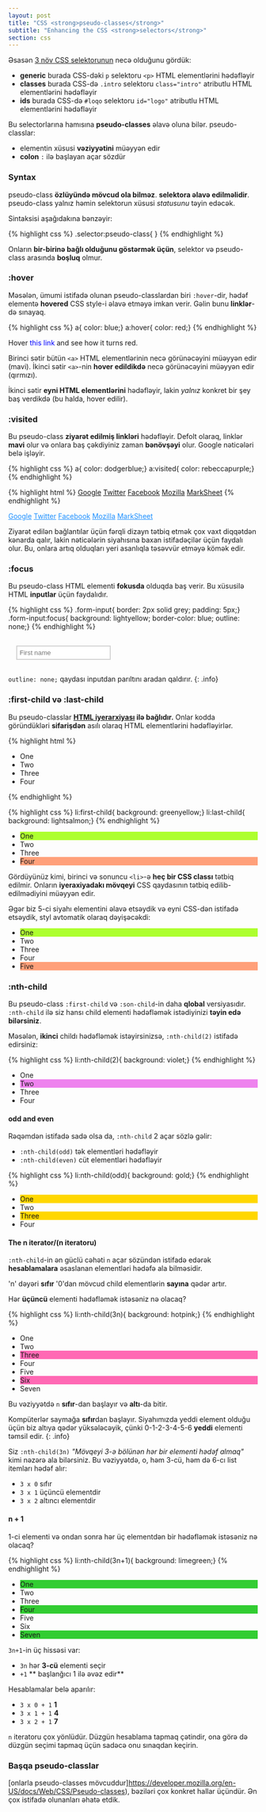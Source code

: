 ```yaml
---
layout: post
title: "CSS <strong>pseudo-classes</strong>"
subtitle: "Enhancing the CSS <strong>selectors</strong>"
section: css
---
```


Əsasən [3 növ CSS selektorunun](/css-selectors.html) necə olduğunu gördük:

* **generic** burada CSS-dəki `p` selektoru `<p>` HTML elementlərini hədəfləyir
* **classes** burada CSS-də `.intro` selektoru `class="intro"` atributlu HTML elementlərini hədəfləyir
* **ids** burada CSS-də `#loqo` selektoru `id="logo"` atributlu HTML elementlərini hədəfləyir

Bu selectorlarına hamısına **pseudo-classes** əlavə oluna bilər. pseudo-classlar:

* elementin xüsusi **vəziyyətini** müəyyən edir
* **colon** `:` ilə başlayan açar sözdür

### Syntax

pseudo-class **özlüyündə mövcud ola bilməz**. **selektora əlavə edilməlidir**. pseudo-class yalnız həmin selektorun xüsusi _statusunu_ təyin edəcək.

Sintaksisi aşağıdakına bənzəyir:

{% highlight css %}
.selector:pseudo-class{ }
{% endhighlight %}

Onların **bir-birinə bağlı olduğunu göstərmək üçün**, selektor və pseudo-class arasında **boşluq** olmur.

### :hover

Məsələn, ümumi istifadə olunan pseudo-classlardan biri `:hover`-dir, hədəf elementə **hovered** CSS style-i əlavə etməyə imkan verir. Gəlin bunu **linklər**-də sınayaq.

{% highlight css %}
a{ color: blue;}
a:hover{ color: red;}
{% endhighlight %}

<div class="result" id="result-821">
  <p>Hover <a>this link</a> and see how it turns red.</p>
</div>

Birinci sətir bütün `<a>` HTML elementlərinin necə görünəcəyini müəyyən edir (mavi).
İkinci sətir `<a>`-nin **hover edildikdə** necə görünəcəyini müəyyən edir (qırmızı).

İkinci sətir **eyni HTML elementlərini** hədəfləyir, lakin _yalnız_ konkret bir şey baş verdikdə (bu halda, hover edilir).

### :visited

Bu pseudo-class **ziyarət edilmiş linkləri** hədəfləyir. Defolt olaraq, linklər **mavi** olur və onlara baş çəkdiyiniz zaman **bənövşəyi** olur. Google nəticələri belə işləyir.

{% highlight css %}
a{ color: dodgerblue;}
a:visited{ color: rebeccapurple;}
{% endhighlight %}

{% highlight html %}
<a href="https://www.google.com">Google</a>
<a href="https://twitter.com">Twitter</a>
<a href="https://www.facebook.com">Facebook</a>
<a href="https://www.mozilla.org">Mozilla</a>
<a href="https://marksheet.io/visited.html">MarkSheet</a>
{% endhighlight %}

<div class="result" id="result-8211">
  <a href="https://www.google.com">Google</a>
  <a href="https://twitter.com">Twitter</a>
  <a href="https://www.facebook.com">Facebook</a>
  <a href="https://www.mozilla.org">Mozilla</a>
  <a href="/html/visited.html">MarkSheet</a>
</div>

Ziyarət edilən bağlantılar üçün fərqli dizayn tətbiq etmək çox vaxt diqqətdən kənarda qalır, lakin nəticələrin siyahısına baxan istifadəçilər üçün faydalı olur. Bu, onlara artıq olduqları yeri asanlıqla təsəvvür etməyə kömək edir.

### :focus

Bu pseudo-class HTML elementi **fokusda** olduqda baş verir. Bu xüsusilə HTML **inputlar** üçün faydalıdır.

{% highlight css %}
.form-input{ border: 2px solid grey; padding: 5px;}
.form-input:focus{ background: lightyellow; border-color: blue; outline: none;}
{% endhighlight %}

<div class="result" id="result-822">
  <input class="form-input" placeholder="First name">
</div>

`outline: none;` qaydası inputdan parıltını aradan qaldırır.
{: .info}

### :first-child və :last-child

Bu pseudo-classlar **[HTML iyerarxiyası](/html-hierarchy.html) ilə bağlıdır.** Onlar kodda göründükləri **sifarişdən** asılı olaraq HTML elementlərini hədəfləyirlər.

{% highlight html %}
<ul>
  <li>One</li>
  <li>Two</li>
  <li>Three</li>
  <li>Four</li>
</ul>
{% endhighlight %}

{% highlight css %}
li:first-child{ background: greenyellow;}
li:last-child{ background: lightsalmon;}
{% endhighlight %}

<div class="result" id="result-823">
  <ul>
    <li>One</li>
    <li>Two</li>
    <li>Three</li>
    <li>Four</li>
  </ul>
</div>

Gördüyünüz kimi, birinci və sonuncu `<li>`-ə **heç bir CSS classı** tətbiq edilmir. Onların **iyeraxiyadakı mövqeyi** CSS qaydasının tətbiq edilib-edilmədiyini müəyyən edir.

Əgər biz 5-ci siyahı elementini əlavə etsəydik və eyni CSS-dən istifadə etsəydik, styl avtomatik olaraq dəyişəcəkdi:

<div class="result" id="result-824">
  <ul>
    <li>One</li>
    <li>Two</li>
    <li>Three</li>
    <li>Four</li>
    <li>Five</li>
  </ul>
</div>

### :nth-child

Bu pseudo-class `:first-child` və `:son-child`-in daha **qlobal** versiyasıdır. `:nth-child` ilə siz hansı child elementi hədəfləmək istədiyinizi **təyin edə bilərsiniz**.

Məsələn, **ikinci** childı hədəfləmək istəyirsinizsə, `:nth-child(2)` istifadə edirsiniz:

{% highlight css %}
li:nth-child(2){ background: violet;}
{% endhighlight %}

<div class="result" id="result-825">
  <ul>
    <li>One</li>
    <li>Two</li>
    <li>Three</li>
    <li>Four</li>
  </ul>
</div>

#### odd and even

Rəqəmdən istifadə sadə olsa da, `:nth-child` 2 açar sözlə gəlir:

* `:nth-child(odd)` tək elementləri hədəfləyir
* `:nth-child(even)` cüt elementləri hədəfləyir

{% highlight css %}
li:nth-child(odd){ background: gold;}
{% endhighlight %}

<div class="result" id="result-826">
  <ul>
    <li>One</li>
    <li>Two</li>
    <li>Three</li>
    <li>Four</li>
  </ul>
</div>

#### The n iterator/(n iteratoru)

`:nth-child`-in ən güclü cəhəti `n` açar sözündən istifadə edərək **hesablamalara** əsaslanan elementləri hədəfə ala bilməsidir.

'n' dəyəri **sıfır** '0'dan mövcud child elementlərin **sayına** qədər artır.

Hər **üçüncü** elementi hədəfləmək istəsəniz nə olacaq?

{% highlight css %}
li:nth-child(3n){ background: hotpink;}
{% endhighlight %}

<div class="result" id="result-827">
  <ul>
    <li>One</li>
    <li>Two</li>
    <li>Three</li>
    <li>Four</li>
    <li>Five</li>
    <li>Six</li>
    <li>Seven</li>
  </ul>
</div>

Bu vəziyyətdə `n` **sıfır**-dan başlayır və **altı**-da bitir.

Kompüterlər saymağa **sıfır**dan başlayır. Siyahımızda yeddi element olduğu üçün biz altıya qədər yüksələcəyik, çünki 0-1-2-3-4-5-6 **yeddi** elementi təmsil edir.
{: .info}

Siz `:nth-child(3n)` _"Mövqeyi 3-ə bölünən hər bir elementi hədəf almaq"_ kimi nəzərə ala bilərsiniz. Bu vəziyyətdə, o, həm 3-cü, həm də 6-cı list itemları hədəf alır:

* `3 x 0` sıfır
* `3 x 1` üçüncü elementdir
* `3 x 2` altıncı elementdir

#### n + 1

1-ci elementi və ondan sonra hər üç elementdən bir hədəfləmək istəsəniz nə olacaq?

{% highlight css %}
li:nth-child(3n+1){ background: limegreen;}
{% endhighlight %}

<div class="result" id="result-828">
  <ul>
    <li>One</li>
    <li>Two</li>
    <li>Three</li>
    <li>Four</li>
    <li>Five</li>
    <li>Six</li>
    <li>Seven</li>
  </ul>
</div>

`3n+1`-in üç hissəsi var:

* `3n` hər **3-cü** elementi seçir
* `+1` ** başlanğıcı 1 ilə əvəz edir**

Hesablamalar belə aparılır:

* `3 x 0 + 1` **1**
* `3 x 1 + 1` **4**
* `3 x 2 + 1` **7**

`n` iteratoru çox yönlüdür. Düzgün hesablama tapmaq çətindir, ona görə də düzgün seçimi tapmaq üçün sadəcə onu sınaqdan keçirin.

### Başqa pseudo-classlar

[onlarla pseudo-classes mövcuddur]https://developer.mozilla.org/en-US/docs/Web/CSS/Pseudo-classes), bəziləri çox konkret hallar üçündür. Ən çox istifadə olunanları əhatə etdik.

<style type="text/css">
#result-821 a{ color: blue;}
#result-821 a:hover{ color: red;}
#result-8211 a{ color: dodgerblue;}
#result-8211 a:visited{ color: rebeccapurple;}
#result-822{ padding: 1rem;}
#result-822 input{ border: 2px solid lightgrey; padding: 5px;}
#result-822 input:focus{ background: lightyellow; border-color: blue; outline: none;}
#result-823 li:first-child{ background: greenyellow;}
#result-823 li:last-child{ background: lightsalmon;}
#result-824 li:first-child{ background: greenyellow;}
#result-824 li:last-child{ background: lightsalmon;}
#result-825 li:nth-child(2){ background: violet;}
#result-826 li:nth-child(odd){ background: gold;}
#result-827 li:nth-child(3n){ background: hotpink;}
#result-828 li:nth-child(3n+1){ background: limegreen;}
</style>

